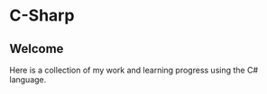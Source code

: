 # C-Sharp

## Welcome

Here is a collection of my work and learning progress using the C# language. 
